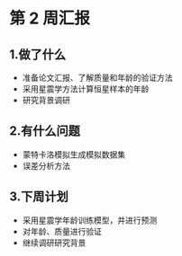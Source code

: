 # 第 2 周汇报

## 1.做了什么

- 准备论文汇报、了解质量和年龄的验证方法
- 采用星震学方法计算恒星样本的年龄
- 研究背景调研

## 2.有什么问题

- 蒙特卡洛模拟生成模拟数据集
- 误差分析方法

## 3.下周计划

- 采用星震学年龄训练模型，并进行预测
- 对年龄、质量进行验证
- 继续调研研究背景